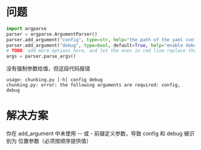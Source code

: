 # 问题

```python
import argparse
parser = argparse.ArgumentParser()
parser.add_argument("config", type=str, help="the path of the yaml config file you want to use")
parser.add_argument("debug", type=bool, default=True, help="enable debug mode")
# TODO: add more options here, and let the ones in cmd line replace the ones in yaml file
args = parser.parse_args()
```

没有强制参数给值，但这段代码报错

```text
usage: chunking.py [-h] config debug
chunking.py: error: the following arguments are required: config, debug
```

# 解决方案

你在 add_argument 中未使用 -- 或 - 前缀定义参数，导致 config 和 debug 被识别为 位置参数（必须按顺序提供值）